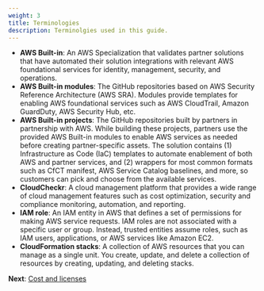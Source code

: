 ```yaml
---
weight: 3
title: Terminologies
description: Terminolgies used in this guide.
---
```


* **AWS Built-in**: An AWS Specialization that validates partner solutions that have automated their solution integrations with relevant AWS foundational services for identity, management, security, and operations.
* **AWS Built-in modules**: The GitHub repositories based on AWS Security Reference Architecture (AWS SRA). Modules provide templates for enabling AWS foundational services such as AWS CloudTrail, Amazon GuardDuty, AWS Security Hub, etc.
* **AWS Built-in projects**: The GitHub repositories built by partners in partnership with AWS. While building these projects, partners use the provided AWS Built-in modules to enable AWS services as needed before creating partner-specific assets. The solution contains (1) Infrastructure as Code (IaC) templates to automate enablement of both AWS and partner services, and (2) wrappers for most common formats such as CfCT manifest, AWS Service Catalog baselines, and more, so customers can pick and choose from the available services.
* **CloudCheckr**: A cloud management platform that provides a wide range of cloud management features such as cost optimization, security and compliance monitoring, automation, and reporting.
* **IAM role**: An IAM entity in AWS that defines a set of permissions for making AWS service requests. IAM roles are not associated with a specific user or group. Instead, trusted entities assume roles, such as IAM users, applications, or AWS services like Amazon EC2.
* **CloudFormation stacks**: A collection of AWS resources that you can manage as a single unit. You create, update, and delete a collection of resources by creating, updating, and deleting stacks.

**Next**: [Cost and licenses](/Cost-and-licenses/index.html)
